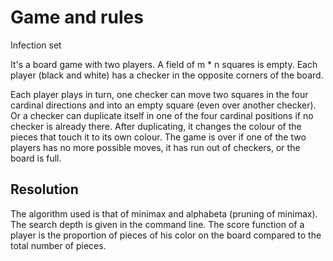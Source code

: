 # Game and rules

Infection set

It's a board game with two players. A field of m * n squares is empty. Each player (black and white) has a checker in the opposite corners of the board.

Each player plays in turn, one checker can move two squares in the four cardinal directions and into an empty square (even over another checker). Or a checker can duplicate itself in one of the four cardinal positions if no checker is already there. After duplicating, it changes the colour of the pieces that touch it to its own colour. The game is over if one of the two players has no more possible moves, it has run out of checkers, or the board is full.

## Resolution

The algorithm used is that of minimax and alphabeta (pruning of minimax). The search depth is given in the command line.
The score function of a player is the proportion of pieces of his color on the board compared to the total number of pieces.